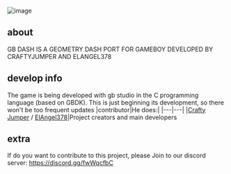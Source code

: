 ![image](https://github.com/ElAngel378/GBDASH/blob/main/Extra%20stuff/logo%20-%20GB%20Dash.png)
## about

GB DASH IS A GEOMETRY DASH PORT FOR GAMEBOY DEVELOPED BY CRAFTYJUMPER AND ELANGEL378

## develop info

The game is being developed with gb studio in the C programming language (based on GBDK). This is just beginning its development, so there won't be too frequent updates
|contributor|He does:|
|---|---|
|[Crafty Jumper]() / [ElAngel378]()|Project creators and main developers 

## extra

If do you want to contribute to this project, please 
Join to our discord server: https://discord.gg/fwWqcfbC
